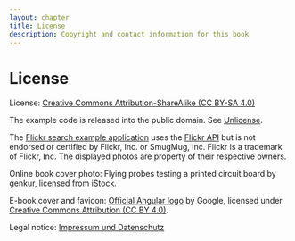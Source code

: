 ```yaml
---
layout: chapter
title: License
description: Copyright and contact information for this book
---
```


# License

License: <a rel="license" href="https://creativecommons.org/licenses/by-sa/4.0/">Creative Commons Attribution-ShareAlike (CC BY-SA 4.0)</a>

The example code is released into the public domain. See [Unlicense](https://unlicense.org/).

The [Flickr search example application](https://github.com/9elements/angular-flickr-search) uses the [Flickr API](https://www.flickr.com/services/api/) but is not endorsed or certified by Flickr, Inc. or SmugMug, Inc. Flickr is a trademark of Flickr, Inc. The displayed photos are property of their respective owners.

Online book cover photo: Flying probes testing a printed circuit board by genkur, [licensed from iStock](https://www.istockphoto.com/photo/printed-circuit-board-during-a-flying-probe-test-gm1144549508-307752215).

E-book cover and favicon: [Official Angular logo](https://angular.io/presskit) by Google, licensed under [Creative Commons Attribution (CC BY 4.0)](https://creativecommons.org/licenses/by/4.0/).

Legal notice: <a href="https://molily.de/impressum/" lang="de" hreflang="de">Impressum und Datenschutz</a>
